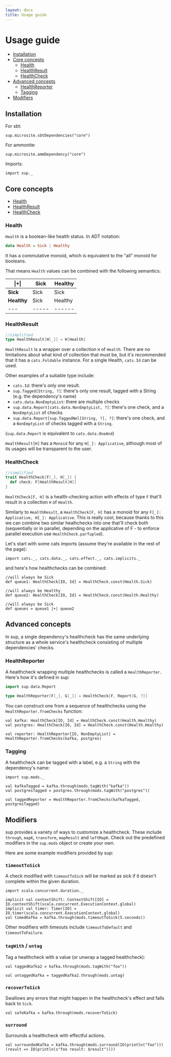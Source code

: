 ```yaml
---
layout: docs
title: Usage guide
---
```


# Usage guide

* [Installation](#installation)
* [Core concepts](#core-concepts)
  + [Health](#health)
  + [HealthResult](#healthresult)
  + [HealthCheck](#healthcheck)
* [Advanced concepts](#advanced-concepts)
  + [HealthReporter](#healthreporter)
  + [Tagging](#tagging)
* [Modifiers](#modifiers)
  
## Installation

For sbt:

```tut:passthrough
sup.microsite.sbtDependencies("core")
```

For ammonite:

```tut:passthrough
sup.microsite.ammDependency("core")
```

Imports:
```tut:silent
import sup._
```

## Core concepts

- [Health](#health)
- [HealthResult](#healthresult)
- [HealthCheck](#healthcheck)

### Health

`Health` is a boolean-like health status. In ADT notation:

```haskell
data Health = Sick | Healthy
```

It has a commutative monoid, which is equivalent to the "all" monoid for booleans.

That means `Health` values can be combined with the following semantics:

\|+\| | **Sick** | **Healthy**
---|------|---------
**Sick** | Sick | Sick
**Healthy** | Sick | Healthy
---|-----|------


### HealthResult

```scala
//simplified
type HealthResult[H[_]] = H[Health]
```

`HealthResult` is a wrapper over a collection `H` of `Health`.
There are no limitations about what kind of collection that must be, but it's recommended
that it has a `cats.Foldable` instance. For a single Health, `cats.Id` can be used.

Other examples of a suitable type include:

- `cats.Id`: there's only one result.
- `sup.Tagged[String, ?]`: there's only one result, tagged with a String (e.g. the dependency's name)
- `cats.data.NonEmptyList`: there are multiple checks
- `sup.data.Report[cats.data.NonEmptyList, ?]`: there's one check, and a `NonEmptyList` of checks
- `sup.data.Report[sup.TaggedNel[String, ?], ?]`: there's one check, and a `NonEmptyList` of checks tagged with a `String`.

(`sup.data.Report` is equivalent to `cats.data.OneAnd`)

`HealthResult[H]` has a `Monoid` for any `H[_]: Applicative`, although most of its usages will be transparent to the user.

### HealthCheck

```scala
//simplified
trait HealthCheck[F[_], H[_]] {
  def check: F[HealthResult[H]]
}
``` 

`HealthCheck[F, H]` is a health-checking action with effects of type `F` that'll result in a collection `H` of `Health`.

Similarly to `HealthResult`, a `HealthCheck[F, H]` has a monoid for any `F[_]: Applicative, H[_]: Applicative`.
This is really cool, because thanks to this we can combine two similar healhchecks into one that'll check both
(sequentially or in parallel, depending on the applicative of F - to enforce parallel execution use `HealthCheck.parTupled`).

Let's start with some cats imports (assume they're available in the rest of the page):

```tut:silent
import cats._, cats.data._, cats.effect._, cats.implicits._
```

and here's how healthchecks can be combined:

```tut:book
//will always be Sick
def queue1: HealthCheck[IO, Id] = HealthCheck.const(Health.Sick)

//will always be Healthy
def queue2: HealthCheck[IO, Id] = HealthCheck.const(Health.Healthy)

//will always be Sick
def queues = queue1 |+| queue2
```

## Advanced concepts

In sup, a single dependency's healthcheck has the same underlying structure as a whole service's healthcheck
consisting of multiple dependencies' checks.

### HealthReporter

A healthcheck wrapping multiple healthchecks is called a `HealthReporter`. Here's how it's defined in sup:

```scala
import sup.data.Report

type HealthReporter[F[_], G[_]] = HealthCheck[F, Report[G, ?]]
```

You can construct one from a sequence of healthchecks using the `HealthReporter.fromChecks` function:

```tut:book
val kafka: HealthCheck[IO, Id] = HealthCheck.const(Health.Healthy)
val postgres: HealthCheck[IO, Id] = HealthCheck.const(Health.Healthy)

val reporter: HealthReporter[IO, NonEmptyList] = HealthReporter.fromChecks(kafka, postgres)
```

### Tagging  

A healthcheck can be tagged with a label, e.g. a `String` with the dependency's name:

```tut:book
import sup.mods._

val kafkaTagged = kafka.through(mods.tagWith("kafka"))
val postgresTagged = postgres.through(mods.tagWith("postgres"))

val taggedReporter = HealthReporter.fromChecks(kafkaTagged, postgresTagged)
```

## Modifiers

sup provides a variety of ways to customize a healthcheck. These include `through`, `mapK`, `transform`, `mapResult` and `leftMapK`.
Check out the predefined modifiers in the `sup.mods` object or create your own.

Here are some example modifiers provided by sup:

### `timeoutToSick`

A check modified with `timeoutToSick` will be marked as sick if it doesn't complete within the given duration.

```tut:book
import scala.concurrent.duration._

implicit val contextShift: ContextShift[IO] = IO.contextShift(scala.concurrent.ExecutionContext.global)
implicit val timer: Timer[IO] = IO.timer(scala.concurrent.ExecutionContext.global)
val timedKafka = kafka.through(mods.timeoutToSick(5.seconds))
```

Other modifiers with timeouts include `timeoutToDefault` and `timeoutToFailure`.

### `tagWith` / `untag`

Tag a healthcheck with a value (or unwrap a tagged healthcheck):

```tut:book
val taggedKafka2 = kafka.through(mods.tagWith("foo"))

val untaggedKafka = taggedKafka2.through(mods.untag)
```

### `recoverToSick`

Swallows any errors that might happen in the healthcheck's effect and falls back to `Sick`.

```tut:book
val safeKafka = kafka.through(mods.recoverToSick)
```

### `surround`

Surrounds a healthcheck with effectful actions.

```tut:book
val surroundedKafka = kafka.through(mods.surround(IO(println("foo")))(result => IO(println(s"foo result: $result"))))
```
